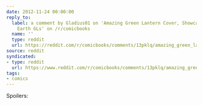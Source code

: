 ```yaml
---
date: 2012-11-24 00:00:00
reply_to:
  label: a comment by Gladius01 on 'Amazing Green Lantern Cover, Showcasing All 5
    Earth GLs' on /r/comicbooks
  name: ''
  type: reddit
  url: https://reddit.com/r/comicbooks/comments/13pklq/amazing_green_lantern_cover_showcasing_all_5/c761g7i/
source: reddit
syndicated:
- type: reddit
  url: https://www.reddit.com/r/comicbooks/comments/13pklq/amazing_green_lantern_cover_showcasing_all_5/c761nu6/
tags:
- comics
---
```


Spoilers: [](#s "Sinestro and Hal were sort of banished to an unknown location by Black Hand, and the ring assumed Sinestro was dead")